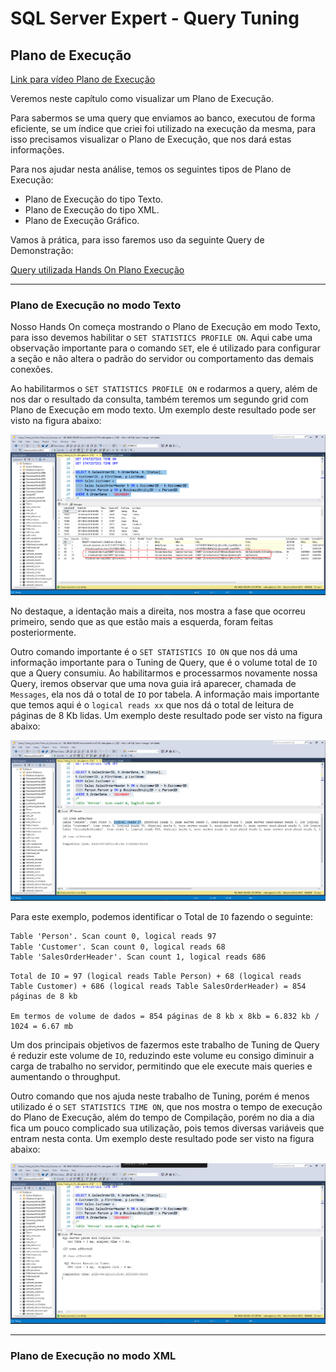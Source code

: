 # SQL Server Expert - Query Tuning

## Plano de Execução

[Link para vídeo Plano de Execução](https://youtu.be/kE_2WSTTqoQ?si=QbHVlhyHMCCvurmM)

Veremos neste capítulo como visualizar um Plano de Execução.

Para sabermos se uma query que enviamos ao banco, executou de forma eficiente, se um índice que criei foi utilizado na execução da mesma, para isso precisamos visualizar o Plano de Execução, que nos dará estas informações.

Para nos ajudar nesta análise, temos os seguintes tipos de Plano de Execução:

- Plano de Execução do tipo Texto.
- Plano de Execução do tipo XML.
- Plano de Execução Gráfico.

Vamos à prática, para isso faremos uso da seguinte Query de Demonstração:

[Query utilizada Hands On Plano Execução](src/Query_Tuning_2a_Parte-Plano_de_Execucao.sql)

---

### Plano de Execução no modo Texto

Nosso Hands On começa mostrando o Plano de Execução em modo Texto, para isso devemos habilitar o `SET STATISTICS PROFILE ON`. Aqui cabe uma observação importante para o comando `SET`, ele é utilizado para configurar a seção e não altera o padrão do servidor ou comportamento das demais conexões.

Ao habilitarmos o `SET STATISTICS PROFILE ON` e rodarmos a query, além de nos dar o resultado da consulta, também teremos um segundo grid com Plano de Execução em modo texto. Um exemplo deste resultado pode ser visto na figura abaixo:

![Resultado query com Plano de Execução em modo Texto](images/ResultadoQueryComPlanoDeExecucaoEmmodoTexto.png)

No destaque, a identação mais a direita, nos mostra a fase que ocorreu primeiro, sendo que as que estão mais a esquerda, foram feitas posteriormente.

Outro comando importante é o `SET STATISTICS IO ON` que nos dá uma informação importante para o Tuning de Query, que é o volume total de `IO` que a Query consumiu. Ao habilitarmos e processarmos novamente nossa Query, iremos observar que uma nova guia irá aparecer, chamada de `Messages`, ela nos dá o total de `IO` por tabela. A informação mais importante que temos aqui é o `logical reads xx` que nos dá o total de leitura de páginas de 8 Kb lidas. Um exemplo deste resultado pode ser visto na figura abaixo:

![Resultado query com Plano de Execução mostrando IO](images/ResultadoQueryComPlanoDeExecucaoMostrandoIO.png)

Para este exemplo, podemos identificar o Total de `IO` fazendo o seguinte:

```txt
Table 'Person'. Scan count 0, logical reads 97
Table 'Customer'. Scan count 0, logical reads 68
Table 'SalesOrderHeader'. Scan count 1, logical reads 686
```

```text
Total de IO = 97 (logical reads Table Person) + 68 (logical reads Table Customer) + 686 (logical reads Table SalesOrderHeader) = 854 páginas de 8 kb

Em termos de volume de dados = 854 páginas de 8 kb x 8kb = 6.832 kb / 1024 = 6.67 mb
```

Um dos principais objetivos de fazermos este trabalho de Tuning de Query é reduzir este volume de `IO`, reduzindo este volume eu consigo diminuir a carga de trabalho no servidor, permitindo que ele execute mais queries e aumentando o throughput.

Outro comando que nos ajuda neste trabalho de Tuning, porém é menos utilizado é o `SET STATISTICS TIME ON`, que nos mostra o tempo de execução do Plano de Execução, além do tempo de Compilação, porém no dia a dia fica um pouco complicado sua utilização, pois temos diversas variáveis que entram nesta conta. Um exemplo deste resultado pode ser visto na figura abaixo:

![Resultado query com Plano de Execução mostrando Tempo Compilação](images/ResultadoQueryComPlanoDeExecucaoMostrandoTempoCompilacao.png)

---

### Plano de Execução no modo XML

